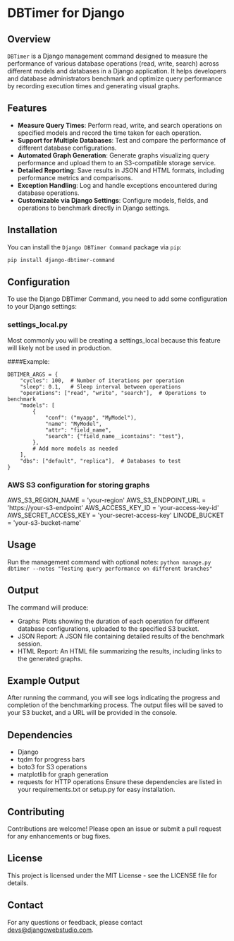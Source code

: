 # DBTimer for Django

## Overview

`DBTimer` is a Django management command designed to measure the performance of various database operations (read, write, search) across different models and databases in a Django application. It helps developers and database administrators benchmark and optimize query performance by recording execution times and generating visual graphs.

## Features

- **Measure Query Times**: Perform read, write, and search operations on specified models and record the time taken for each operation.
- **Support for Multiple Databases**: Test and compare the performance of different database configurations.
- **Automated Graph Generation**: Generate graphs visualizing query performance and upload them to an S3-compatible storage service.
- **Detailed Reporting**: Save results in JSON and HTML formats, including performance metrics and comparisons.
- **Exception Handling**: Log and handle exceptions encountered during database operations.
- **Customizable via Django Settings**: Configure models, fields, and operations to benchmark directly in Django settings.

## Installation

You can install the `Django DBTimer Command` package via `pip`:

```bash
pip install django-dbtimer-command
```

## Configuration
To use the Django DBTimer Command, you need to add some configuration to your Django settings:

### settings_local.py
Most commonly you will be creating a settings_local because this feature will likely not be used in production.

####Example:
```
DBTIMER_ARGS = {
    "cycles": 100,  # Number of iterations per operation
    "sleep": 0.1,   # Sleep interval between operations
    "operations": ["read", "write", "search"],  # Operations to benchmark
    "models": [
        {
            "conf": ("myapp", "MyModel"),
            "name": "MyModel",
            "attr": "field_name",
            "search": {"field_name__icontains": "test"},
        },
        # Add more models as needed
    ],
    "dbs": ["default", "replica"],  # Databases to test
}
```

### AWS S3 configuration for storing graphs
AWS_S3_REGION_NAME = 'your-region'
AWS_S3_ENDPOINT_URL = 'https://your-s3-endpoint'
AWS_ACCESS_KEY_ID = 'your-access-key-id'
AWS_SECRET_ACCESS_KEY = 'your-secret-access-key'
LINODE_BUCKET = 'your-s3-bucket-name'

## Usage
Run the management command with optional notes:
`python manage.py dbtimer --notes "Testing query performance on different branches"`

## Output
The command will produce:

* Graphs: Plots showing the duration of each operation for different database configurations, uploaded to the specified S3 bucket.
* JSON Report: A JSON file containing detailed results of the benchmark session.
* HTML Report: An HTML file summarizing the results, including links to the generated graphs.

## Example Output
After running the command, you will see logs indicating the progress and completion of the benchmarking process. The output files will be saved to your S3 bucket, and a URL will be provided in the console.

## Dependencies
* Django
* tqdm for progress bars
* boto3 for S3 operations
* matplotlib for graph generation
* requests for HTTP operations
Ensure these dependencies are listed in your requirements.txt or setup.py for easy installation.

## Contributing
Contributions are welcome! Please open an issue or submit a pull request for any enhancements or bug fixes.

## License
This project is licensed under the MIT License - see the LICENSE file for details.

## Contact
For any questions or feedback, please contact devs@djangowebstudio.com.
